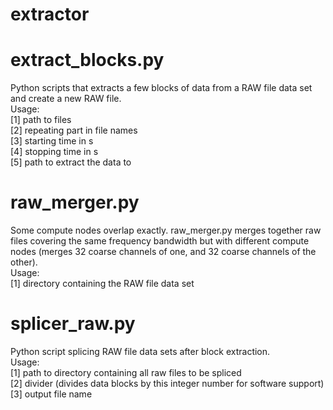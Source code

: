 # extractor

# extract_blocks.py
Python scripts that extracts a few blocks of data from a RAW file data set and create a new RAW file.  
Usage:  
[1] path to files  
[2] repeating part in file names  
[3] starting time in s  
[4] stopping time in s  
[5] path to extract the data to  


# raw_merger.py
Some compute nodes overlap exactly. raw_merger.py merges together raw files covering the same frequency bandwidth but with different compute nodes (merges 32 coarse channels of one, and 32 coarse channels of the other).  
Usage:  
[1] directory containing the RAW file data set  

# splicer_raw.py  
Python script splicing RAW file data sets after block extraction.  
Usage:  
[1] path to directory containing all raw files to be spliced  
[2] divider (divides data blocks by this integer number for software support)  
[3] output file name  
